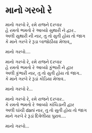 # માનો ગરબો રે

માનો ગરબો રે, રમે રાજને દરબાર  
હે રમતો ભમતો રે આવ્યો સુથારી ને દ્વાર..  
અલી સુથારી ની નાર, તુ તો સુતી હોય તો જાગ  
કે માને ગરબે રે રૂડા બાજોઠીયા મેલાવ,,  

માનો ગરબો....  

માનો ગરબો રે, રમે રાજને દરબાર  
હે રમતો ભમતો રે આવ્યો કુંભારી ને દ્વાર  
અલી કુંભારી નાર, તુ તો સુતી હોય તો જાગ..  
કે માને ગરબે રે રૂડાં કોડિયા મેલાવ..  

માનો ગરબો રે...  

માનો ગરબો રે, રમે રાજને દરબાર..  
કે રમતો ભમતો રે આવ્યો કાંચિડાની દ્વાર  
અલી ઘાંચી dani નાર, તુ તો સુતી હોય તો જાગ  
માને ગરબે રે રૂડાં દિવેલીયા પુરાવ....  

માનો ગરબો...  
